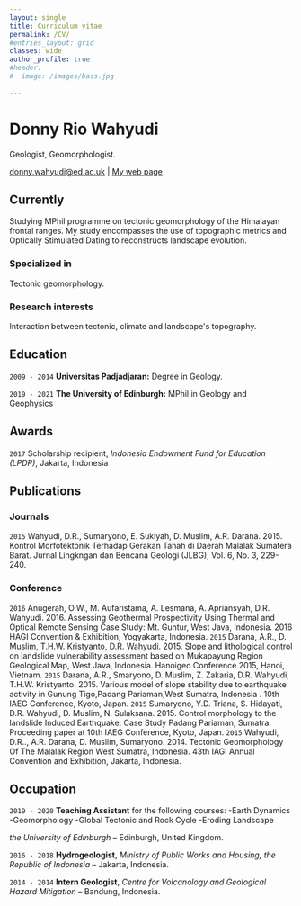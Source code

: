 ```yaml
---
layout: single
title: Curriculum vitae
permalink: /CV/
#entries_layout: grid
classes: wide
author_profile: true
#header:
#  image: /images/bass.jpg
  
---
```

# Donny Rio Wahyudi
Geologist, Geomorphologist.

<div id="webaddress">
<a href="donny.wahyudi@ed.ac.uk">donny.wahyudi@ed.ac.uk</a>
| <a href="drwahyudi.github.io">My web page</a>
</div>


## Currently

Studying MPhil programme on tectonic geomorphology of the Himalayan frontal ranges. My study encompasses the use of topographic metrics and Optically Stimulated Dating to reconstructs landscape evolution. 

### Specialized in

Tectonic geomorphology.


### Research interests

Interaction between tectonic, climate and landscape's topography.


## Education

`2009 - 2014`
__Universitas Padjadjaran:__ Degree in Geology.

`2019 - 2021`
__The University of Edinburgh:__ MPhil in Geology and Geophysics


## Awards

`2017`
Scholarship recipient, *Indonesia Endowment Fund for Education (LPDP)*, Jakarta, Indonesia

## Publications

<!-- A list is also available [online](http://scholar.google.co.uk/citations?user=LTOTl0YAAAAJ) -->

### Journals

`2015`
Wahyudi, D.R., Sumaryono, E. Sukiyah, D. Muslim, A.R. Darana. 2015. Kontrol Morfotektonik Terhadap Gerakan Tanah di Daerah Malalak Sumatera Barat. Jurnal Lingkngan dan Bencana Geologi (JLBG), Vol. 6, No. 3, 229-240.

### Conference


`2016`
Anugerah, O.W., M. Aufaristama, A. Lesmana, A. Apriansyah, D.R. Wahyudi. 2016. Assessing Geothermal Prospectivity Using Thermal and Optical Remote Sensing Case Study: Mt. Guntur, West Java, Indonesia. 2016 HAGI Convention & Exhibition, Yogyakarta, Indonesia.
`2015`
Darana, A.R., D. Muslim, T.H.W. Kristyanto, D.R. Wahyudi. 2015. Slope and lithological control on landslide vulnerability assessment based on Mukapayung Region Geological Map, West Java, Indonesia. Hanoigeo Conference 2015, Hanoi, Vietnam.
`2015`
Darana, A.R., Smaryono, D. Muslim, Z. Zakaria, D.R. Wahyudi, T.H.W. Kristyanto. 2015. Various model of slope stability due to earthquake activity in Gunung Tigo,Padang Pariaman,West Sumatra, Indonesia . 10th IAEG Conference, Kyoto, Japan.
`2015`
Sumaryono, Y.D. Triana, S. Hidayati, D.R. Wahyudi, D. Muslim, N. Sulaksana. 2015. Control morphology to the landslide Induced Earthquake: Case Study Padang Pariaman, Sumatra. Proceeding paper at 10th IAEG Conference, Kyoto, Japan.
`2015`
Wahyudi, D.R.., A.R. Darana, D. Muslim, Sumaryono. 2014. Tectonic Geomorphology Of The Malalak Region West Sumatra, Indonesia. 43th IAGI Annual Convention and Exhibition, Jakarta, Indonesia.


## Occupation

`2019 - 2020`
**Teaching Assistant** for the following courses: 
-Earth Dynamics
-Geomorphology 
-Global Tectonic and Rock Cycle 
-Eroding Landscape 

*the University of Edinburgh* – Edinburgh, United Kingdom.


`2016 - 2018`
__Hydrogeologist__, *Ministry of Public Works and Housing, the Republic of Indonesia* – Jakarta, Indonesia.


`2014 - 2014`
**Intern Geologist**, *Centre for Volcanology and Geological Hazard Mitigation* – Bandung, Indonesia.

<!-- ### Footer

Last updated: December 2020 -->


